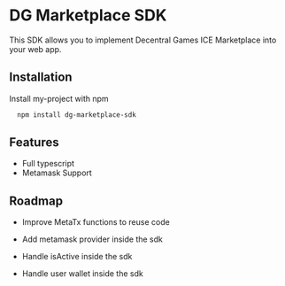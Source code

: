 # DG Marketplace SDK

This SDK allows you to implement Decentral Games ICE Marketplace into your web app.

## Installation

Install my-project with npm

```bash
  npm install dg-marketplace-sdk
```

## Features

- Full typescript
- Metamask Support

## Roadmap

- Improve MetaTx functions to reuse code

- Add metamask provider inside the sdk

- Handle isActive inside the sdk

- Handle user wallet inside the sdk
